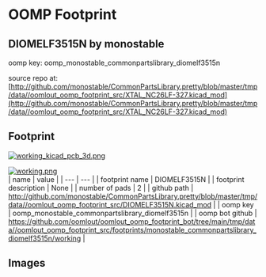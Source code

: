 # OOMP Footprint  
## DIOMELF3515N  by monostable  
  
oomp key: oomp_monostable_commonpartslibrary_diomelf3515n  
  
source repo at: [http://github.com/monostable/CommonPartsLibrary.pretty/blob/master/tmp/data//oomlout_oomp_footprint_src/XTAL_NC26LF-327.kicad_mod](http://github.com/monostable/CommonPartsLibrary.pretty/blob/master/tmp/data//oomlout_oomp_footprint_src/XTAL_NC26LF-327.kicad_mod)  
## Footprint  
  
[![working_kicad_pcb_3d.png](working_kicad_pcb_3d_600.png)](working_kicad_pcb_3d.png)  
  
[![working.png](working_600.png)](working.png)  
| name | value | 
| --- | --- | 
| footprint name | DIOMELF3515N | 
| footprint description | None | 
| number of pads | 2 | 
| github path | http://github.com/monostable/CommonPartsLibrary.pretty/blob/master/tmp/data//oomlout_oomp_footprint_src/DIOMELF3515N.kicad_mod | 
| oomp key | oomp_monostable_commonpartslibrary_diomelf3515n | 
| oomp bot github | https://github.com/oomlout/oomlout_oomp_footprint_bot/tree/main/tmp/data//oomlout_oomp_footprint_src/footprints/monostable_commonpartslibrary_diomelf3515n/working | 
## Images  
